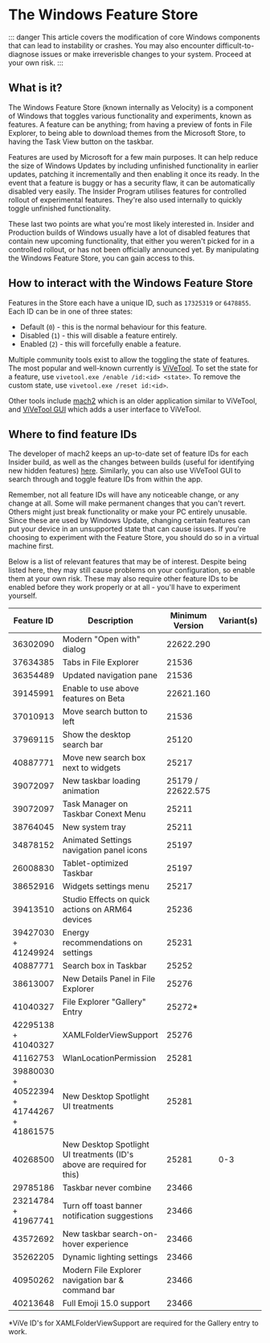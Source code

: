 # The Windows Feature Store

::: danger
This article covers the modification of core Windows components that can lead to instability or crashes. You may also encounter difficult-to-diagnose issues or make irreverisble changes to your system. Proceed at your own risk.
:::

## What is it?

The Windows Feature Store (known internally as Velocity) is a component of Windows that toggles various functionality and experiments, known as features. A feature can be anything; from having a preview of fonts in File Explorer, to being able to download themes from the Microsoft Store, to having the Task View button on the taskbar.

Features are used by Microsoft for a few main purposes. It can help reduce the size of Windows Updates by including unfinished functionality in earlier updates, patching it incrementally and then enabling it once its ready. In the event that a feature is buggy or has a security flaw, it can be automatically disabled very easily. The Insider Program utilises features for controlled rollout of experimental features. They're also used internally to quickly toggle unfinished functionality.

These last two points are what you're most likely interested in. Insider and Production builds of Windows usually have a lot of disabled features that contain new upcoming functionality, that either you weren't picked for in a controlled rollout, or has not been officially announced yet. By manipulating the Windows Feature Store, you can gain access to this.

## How to interact with the Windows Feature Store

Features in the Store each have a unique ID, such as `17325319` or `6478855`. Each ID can be in one of three states:

 - Default (`0`) - this is the normal behaviour for this feature.
 - Disabled (`1`) - this will disable a feature entirely.
 - Enabled (`2`) - this will forcefully enable a feature.
  
Multiple community tools exist to allow the toggling the state of features. The most popular and well-known currently is [ViVeTool](https://github.com/thebookisclosed/ViVe). To set the state for a feature, use `vivetool.exe /enable /id:<id> <state>`. To remove the custom state, use `vivetool.exe /reset id:<id>`.

Other tools include [mach2](https://github.com/riverar/mach2) which is an older application similar to ViVeTool, and [ViVeTool GUI](https://github.com/PeterStrick/vivetool-gui) which adds a user interface to ViVeTool.

## Where to find feature IDs

The developer of mach2 keeps an up-to-date set of feature IDs for each Insider build, as well as the changes between builds (useful for identifying new hidden features) [here](https://github.com/riverar/mach2/tree/master/features). Similarly, you can also use ViVeTool GUI to search through and toggle feature IDs from within the app.

Remember, not all feature IDs will have any noticeable change, or any change at all. Some will make permanent changes that you can't revert. Others might just break functionality or make your PC entirely unusable. Since these are used by Windows Update, changing certain features can put your device in an unsupported state that can cause issues. If you're choosing to experiment with the Feature Store, you should do so in a virtual machine first.

Below is a list of relevant features that may be of interest. Despite being listed here, they may still cause problems on your configuration, so enable them at your own risk. These may also require other feature IDs to be enabled before they work properly or at all - you'll have to experiment yourself.

| Feature ID                                | Description                                                            | Minimum Version       | Variant(s) |
| ----------------------------------------- | ---------------------------------------------------------------------- | --------------------- | ---------- |
| 36302090                                  | Modern "Open with" dialog                                              | 22622.290             |
| 37634385                                  | Tabs in File Explorer                                                  | 21536                 |
| 36354489                                  | Updated navigation pane                                                | 21536                 |
| 39145991                                  | Enable to use above features on Beta                                   | 22621.160             |
| 37010913                                  | Move search button to left                                             | 21536                 |
| 37969115                                  | Show the desktop search bar                                            | 25120                 |
| 40887771                                  | Move new search box next to widgets                                    | 25217                 |
| 39072097                                  | New taskbar loading animation                                          | 25179 / 22622.575     |
| 39072097                                  | Task Manager on Taskbar Conext Menu                                    | 25211                 |
| 38764045                                  | New system tray                                                        | 25211                 |
| 34878152                                  | Animated Settings navigation panel icons                               | 25197                 |
| 26008830                                  | Tablet-optimized Taskbar                                               | 25197                 |
| 38652916                                  | Widgets settings menu                                                  | 25217                 |
| 39413510                                  | Studio Effects on quick actions on ARM64 devices                       | 25236                 |
| 39427030 + 41249924                       | Energy recommendations on settings                                     | 25231                 |
| 40887771                                  | Search box in Taskbar                                                  | 25252                 |
| 38613007                                  | New Details Panel in File Explorer                                     | 25276                 |
| 41040327                                  | File Explorer "Gallery" Entry                                          | 25272*                |
| 42295138 + 41040327                       | XAMLFolderViewSupport                                                  | 25276                 |
| 41162753                                  | WlanLocationPermission                                                 | 25281                 |
| 39880030 + 40522394 + 41744267 + 41861575 | New Desktop Spotlight UI treatments                                    | 25281                 |
| 40268500                                  | New Desktop Spotlight UI treatments (ID's above are required for this) | 25281                 | 0-3        |
| 29785186                                  | Taskbar never combine                                                  | 23466                 |
| 23214784 + 41967741                       | Turn off toast banner notification suggestions                         | 23466                 |
| 43572692                                  | New taskbar search-on-hover experience                                 | 23466                 |
| 35262205                                  | Dynamic lighting settings                                              | 23466                 |
| 40950262                                  | Modern File Explorer navigation bar & command bar                      | 23466                 |
| 40213648                                  | Full Emoji 15.0 support                                                | 23466                 |

*ViVe ID's for XAMLFolderViewSupport are required for the Gallery entry to work.
